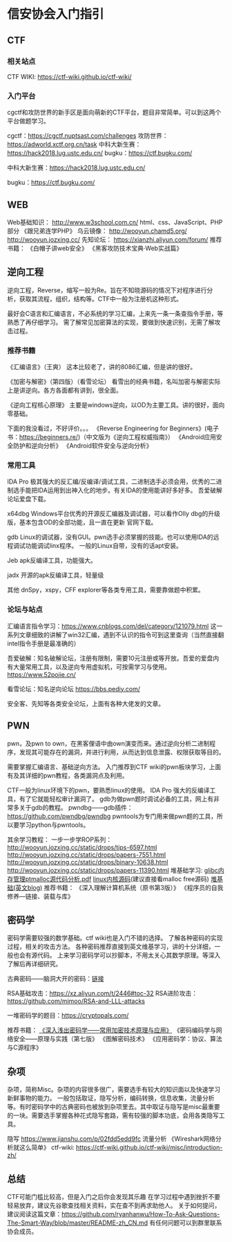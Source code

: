 # 信安协会入门指引

## CTF 

### 相关站点 

CTF WIKI:
https://ctf-wiki.github.io/ctf-wiki/

### 入门平台

cgctf和攻防世界的新手区是面向萌新的CTF平台，题目非常简单。可以到这两个平台做题学习。

cgctf：https://cgctf.nuptsast.com/challenges
攻防世界：https://adworld.xctf.org.cn/task
中科大新生赛：https://hack2018.lug.ustc.edu.cn/
bugku：https://ctf.bugku.com/

中科大新生赛：https://hack2018.lug.ustc.edu.cn/

bugku：https://ctf.bugku.com/

## WEB

Web基础知识：
http://www.w3school.com.cn/ html、css、JavaScript、PHP部分
《跟兄弟连学PHP》
乌云镜像：
http://wooyun.chamd5.org/
http://wooyun.jozxing.cc/
先知论坛：
https://xianzhi.aliyun.com/forum/
推荐书籍：
《白帽子讲web安全》
《黑客攻防技术宝典·Web实战篇》

## 逆向工程

逆向工程，Reverse，缩写一般为Re。旨在不知晓源码的情况下对程序进行分析，获取其流程，组织，结构等。CTF中一般为注册机这种形式。

最好会C语言和汇编语言，不必系统的学习汇编，上来先一条一条查指令手册，等熟悉了再仔细学习。
需了解常见加密算法的实现，要做到快速识别，无需了解攻击过程。

### 推荐书籍

《汇编语言》（王爽）
这本比较老了，讲的8086汇编，但是讲的很好。

《加密与解密》（第四版）（看雪论坛）
看雪出的经典书籍，名叫加密与解密实际上是讲逆向。各方各面都有讲到，很全面。

《逆向工程核心原理》
主要是windows逆向，以OD为主要工具。讲的很好，面向零基础。

下面的我没看过，不好评价。。。
《Reverse Engineering for Beginners》(电子书：https://beginners.re/)（中文版为《逆向工程权威指南》）
《Android应用安全防护和逆向分析》
《Android软件安全与逆向分析》

### 常用工具

IDA Pro
极其强大的反汇编/反编译/调试工具，二进制选手必须会用，优秀的二进制选手能把IDA运用到出神入化的地步。有关IDA的使用能讲好多好多。
吾爱破解论坛爱盘下载。

x64dbg
Windows平台优秀的开源反汇编器及调试器，可以看作Olly dbg的升级版，基本包含OD的全部功能，且一直在更新
官网下载。

gdb
Linux的调试器，没有GUI。pwn选手必须掌握的技能。也可以使用IDA的远程调试功能调试linx程序。
一般的Linux自带，没有的话apt安装。

Jeb
apk反编译工具，功能强大。

jadx
开源的apk反编译工具，轻量级

其他
dnSpy，xspy，CFF explorer等各类专用工具，需要靠做题中积累。

### 论坛与站点

汇编语言指令学习：https://www.cnblogs.com/del/category/121079.html
这一系列文章细致的讲解了win32汇编，遇到不认识的指令可到这里查询（当然直接翻intel指令手册是最准确的）

吾爱破解：知名破解论坛，注册有限制，需要10元注册或等开放。吾爱的爱盘内有大量常用工具，以及逆向专用虚拟机，可按需学习与使用。
https://www.52pojie.cn/

看雪论坛：知名逆向论坛
https://bbs.pediy.com/

安全客、先知等各类安全论坛，上面有各种大佬发的文章。

## PWN

pwn，及pwn to own，在黑客俚语中由own演变而来。通过逆向分析二进制程序，发现其可能存在的漏洞，并进行利用，从而达到信息泄露、权限获取等目的。

需要掌握汇编语言、基础逆向方法。
入门推荐到CTF wiki的pwn板块学习，上面有及其详细的pwn教程，各类漏洞点及利用。

CTF一般为linux环境下的pwn，要熟悉linux的使用。
IDA Pro 强大的反编译工具，有了它就能轻松审计漏洞了。
gdb为做pwn题时调试必备的工具，网上有非常多关于gdb的教程。
pwndbg——gdb插件：https://github.com/pwndbg/pwndbg
pwntools为专门用来做pwn题的工具，所以要学习python与pwntools。

其余学习教程：
一步一步学ROP系列：
http://wooyun.jozxing.cc/static/drops/tips-6597.html
http://wooyun.jozxing.cc/static/drops/papers-7551.html
http://wooyun.jozxing.cc/static/drops/binary-10638.html
http://wooyun.jozxing.cc/static/drops/papers-11390.html
堆基础学习:
[glibc内存管理ptmalloc源代码分析.pdf](https://paper.seebug.org/papers/Archive/refs/heap/glibc%E5%86%85%E5%AD%98%E7%AE%A1%E7%90%86ptmalloc%E6%BA%90%E4%BB%A3%E7%A0%81%E5%88%86%E6%9E%90.pdf)
[linux内核源码](https://code.woboq.org/)(建议直接看malloc free源码)
[堆基础(英文blog)](https://heap-exploitation.dhavalkapil.com)
推荐书籍：
《深入理解计算机系统（原书第3版）》
《程序员的自我修养—链接、装载与库》

## 密码学

密码学需要较强的数学基础。ctf wiki也是入门不错的选择。
了解各种密码的实现过程，相关的攻击方法。
各种密码推荐直接到英文维基学习，讲的十分详细，一般也会有源代码。
上来学习密码学可以抄脚本，不用太关心其数学原理。等深入了解后再详细研究。

古典密码——脑洞大开的密码：[链接](https://hackfun.org/2017/02/22/CTF%E4%B8%AD%E9%82%A3%E4%BA%9B%E8%84%91%E6%B4%9E%E5%A4%A7%E5%BC%80%E7%9A%84%E7%BC%96%E7%A0%81%E5%92%8C%E5%8A%A0%E5%AF%86/)

RSA基础攻击：https://xz.aliyun.com/t/2446#toc-32
RSA进阶攻击：https://github.com/mimoo/RSA-and-LLL-attacks

一堆密码学的题目：https://cryptopals.com/

推荐书籍：
[《深入浅出密码学——常用加密技术原理与应用》](https://github.com/yuankeyang/python/blob/master/%E3%80%8A%E6%B7%B1%E5%85%A5%E6%B5%85%E5%87%BA%E5%AF%86%E7%A0%81%E5%AD%A6%E2%80%94%E2%80%94%E5%B8%B8%E7%94%A8%E5%8A%A0%E5%AF%86%E6%8A%80%E6%9C%AF%E5%8E%9F%E7%90%86%E4%B8%8E%E5%BA%94%E7%94%A8%E3%80%8B.pdf)
《密码编码学与网络安全——原理与实践（第七版》
《图解密码技术》
《应用密码学：协议、算法与C源程序》

## 杂项

杂项，简称Misc。杂项的内容很多很广，需要选手有较大的知识面以及快速学习新鲜事物的能力。
一般包括取证，隐写分析，编码转换，信息收集，流量分析等。有时密码学中的古典密码也被放到杂项里去。其中取证与隐写是misc最重要的一块。需要选手掌握各种花式隐写套路，需有较强的脚本功底，会用各类隐写工具。

隐写
https://www.jianshu.com/p/02fdd5edd9fc
流量分析
《Wireshark网络分析就这么简单》
ctf-wiki:
https://ctf-wiki.github.io/ctf-wiki/misc/introduction-zh/

## 总结

CTF可能门槛比较高，但是入门之后你会发现其乐趣
在学习过程中遇到挫折不要轻易放弃，建议先谷歌查找相关资料，实在查不到再求助他人。
关于如何提问，建议阅读这篇文章：https://github.com/ryanhanwu/How-To-Ask-Questions-The-Smart-Way/blob/master/README-zh_CN.md
有任何问题可以到群里联系协会成员。
